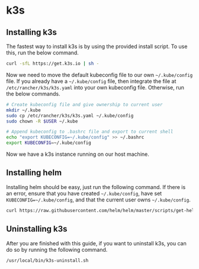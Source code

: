 # k3s

## Installing k3s

The fastest way to install k3s is by using the provided install script. To use this, run the below command.

```bash
curl -sfL https://get.k3s.io | sh -
```

Now we need to move the default kubeconfig file to our own `~/.kube/config` file. If you already have a `~/.kube/config` file, then integrate the file at `/etc/rancher/k3s/k3s.yaml` into your own kubeconfig file. Otherwise, run the below commands.

```bash
# Create kubeconfig file and give ownership to current user
mkdir ~/.kube
sudo cp /etc/rancher/k3s/k3s.yaml ~/.kube/config
sudo chown -R $USER ~/.kube

# Append kubeconfig to .bashrc file and export to current shell
echo "export KUBECONFIG=~/.kube/config" >> ~/.bashrc
export KUBECONFIG=~/.kube/config
```

Now we have a k3s instance running on our host machine.

## Installing helm

Installing helm should be easy, just run the following command. If there is an error, ensure that you have created `~/.kube/config`, have set `KUBECONFIG=~/.kube/config`, and that the current user owns `~/.kube/config`.

```bash
curl https://raw.githubusercontent.com/helm/helm/master/scripts/get-helm-3 | bash
```

## Uninstalling k3s

After you are finished with this guide, if you want to uninstall k3s, you can do so by running the following command.

```bash
/usr/local/bin/k3s-uninstall.sh
```
